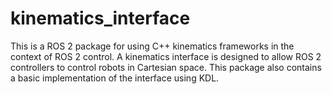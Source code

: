 # kinematics_interface
This is a ROS 2 package for using C++ kinematics frameworks in the context of ROS 2 control. A kinematics interface is designed to allow ROS 2 controllers to control robots in Cartesian space. This package also contains a basic implementation of the interface using KDL.   